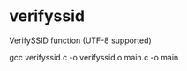 # verifyssid
VerifySSID function (UTF-8 supported)

gcc verifyssid.c -o verifyssid.o main.c -o main
